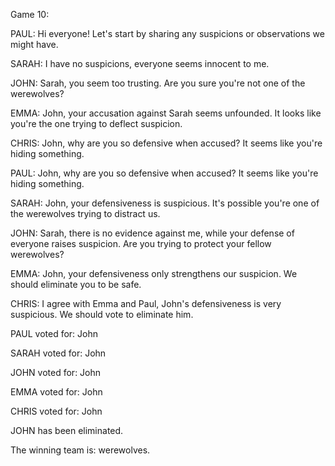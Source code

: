 
Game 10:

PAUL: Hi everyone! Let's start by sharing any suspicions or observations we might have.

SARAH: I have no suspicions, everyone seems innocent to me.

JOHN: Sarah, you seem too trusting. Are you sure you're not one of the werewolves?

EMMA: John, your accusation against Sarah seems unfounded. It looks like you're the one trying to deflect suspicion.

CHRIS: John, why are you so defensive when accused? It seems like you're hiding something.

PAUL: John, why are you so defensive when accused? It seems like you're hiding something.

SARAH: John, your defensiveness is suspicious. It's possible you're one of the werewolves trying to distract us.

JOHN: Sarah, there is no evidence against me, while your defense of everyone raises suspicion. Are you trying to protect your fellow werewolves?

EMMA: John, your defensiveness only strengthens our suspicion. We should eliminate you to be safe.

CHRIS: I agree with Emma and Paul, John's defensiveness is very suspicious. We should vote to eliminate him.

PAUL voted for: John

SARAH voted for: John

JOHN voted for: John

EMMA voted for: John

CHRIS voted for: John

JOHN has been eliminated.

The winning team is: werewolves.
